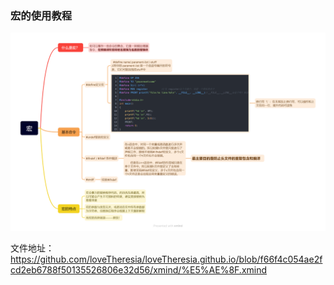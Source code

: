 ### 宏的使用教程
![宏](宏.png)

文件地址：
https://github.com/loveTheresia/loveTheresia.github.io/blob/f66f4c054ae2fcd2eb6788f50135526806e32d56/xmind/%E5%AE%8F.xmind
